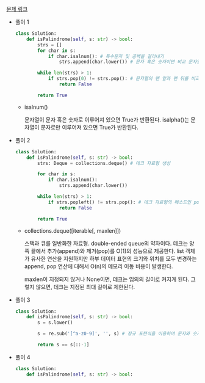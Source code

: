 [문제 링크](https://leetcode.com/problems/valid-palindrome/)

* 풀이 1

    ```python
    class Solution:
        def isPalindrome(self, s: str) -> bool:
            strs = []
            for char in s:
                if char.isalnum(): # 특수문자 및 공백을 걸러내기
                    strs.append(char.lower()) # 문자 혹은 숫자이면 비교 문자열에 추가한다

            while len(strs) > 1:
                if strs.pop(0) != strs.pop(): # 문자열의 맨 앞과 맨 뒤를 비교하고 다른게 나온다면 False 반환
                    return False

            return True 
    ```

    * isalnum()

        문자열이 문자 혹은 숫자로 이루어져 있으면 True가 반환된다. isalpha()는 문자열이 문자로만 이루어져 있으면 True가 반환된다.

* 풀이 2

    ```python
    class Solution:
        def isPalindrome(self, s: str) -> bool:
            strs: Deque = collections.deque() # 데크 자료형 생성

            for char in s:
                if char.isalnum():
                    strs.append(char.lower())

            while len(strs) > 1:
                if strs.popleft() != strs.pop(): # 데크 자료형의 메소드인 popleft() 사용
                    return False

            return True
    ```

    * collections.deque([iterable[, maxlen]])

        스택과 큐를 일반화한 자료형. double-ended queue의 약자이다. 데크는 양쪽 끝에서 추가(append)와 제거(pop)를 O(1)의 성능으로 제공한다. list 객체가 유사한 연산을 지원하지만 하부 데이터 표현의 크기와 위치를 모두 변경하는 append, pop 연산에 대해서 O(n)의 메모리 이동 비용이 발생한다.

        maxlen이 지정되지 않거나 None이면, 데크는 임의의 길이로 커지게 된다. 그렇지 않으면, 데크는 지정된 최대 길이로 제한된다.

* 풀이 3

    ```python
    class Solution:
        def isPalindrome(self, s: str) -> bool:
            s = s.lower()

            s = re.sub('[^a-z0-9]', '', s) # 정규 표현식을 이용하여 문자와 숫자만 걸러낸다

            return s == s[::-1]
    ```

* 풀이 4

    ```python
    class Solution:
        def isPalindrome(self, s: str) -> bool:
            
    ```